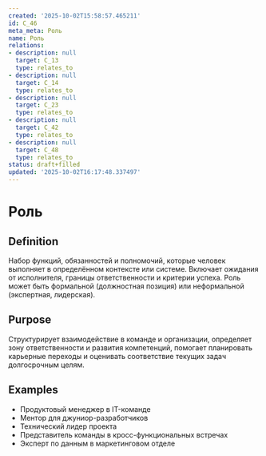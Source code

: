 ```yaml
---
created: '2025-10-02T15:58:57.465211'
id: C_46
meta_meta: Роль
name: Роль
relations:
- description: null
  target: C_13
  type: relates_to
- description: null
  target: C_14
  type: relates_to
- description: null
  target: C_23
  type: relates_to
- description: null
  target: C_42
  type: relates_to
- description: null
  target: C_48
  type: relates_to
status: draft+filled
updated: '2025-10-02T16:17:48.337497'
---
```


# Роль

## Definition
Набор функций, обязанностей и полномочий, которые человек выполняет в определённом контексте или системе. Включает ожидания от исполнителя, границы ответственности и критерии успеха. Роль может быть формальной (должностная позиция) или неформальной (экспертная, лидерская).

## Purpose
Структурирует взаимодействие в команде и организации, определяет зону ответственности и развития компетенций, помогает планировать карьерные переходы и оценивать соответствие текущих задач долгосрочным целям.

## Examples

- Продуктовый менеджер в IT-команде
- Ментор для джуниор-разработчиков
- Технический лидер проекта
- Представитель команды в кросс-функциональных встречах
- Эксперт по данным в маркетинговом отделе
